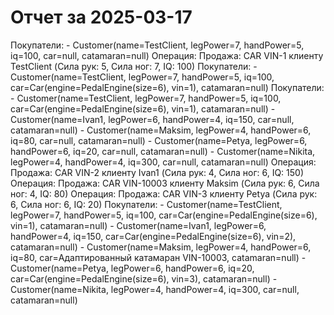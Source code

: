 # Отчет за 2025-03-17

Покупатели: - Customer(name=TestClient, legPower=7, handPower=5, iq=100, car=null, catamaran=null)
Операция: Продажа: CAR VIN-1 клиенту TestClient (Сила рук: 5, Сила ног: 7, IQ: 100)
Покупатели: - Customer(name=TestClient, legPower=7, handPower=5, iq=100, car=Car(engine=PedalEngine(size=6), vin=1), catamaran=null)
Покупатели: - Customer(name=TestClient, legPower=7, handPower=5, iq=100, car=Car(engine=PedalEngine(size=6), vin=1), catamaran=null) - Customer(name=Ivan1, legPower=6, handPower=4, iq=150, car=null, catamaran=null) - Customer(name=Maksim, legPower=4, handPower=6, iq=80, car=null, catamaran=null) - Customer(name=Petya, legPower=6, handPower=6, iq=20, car=null, catamaran=null) - Customer(name=Nikita, legPower=4, handPower=4, iq=300, car=null, catamaran=null)
Операция: Продажа: CAR VIN-2 клиенту Ivan1 (Сила рук: 4, Сила ног: 6, IQ: 150)
Операция: Продажа: CAR VIN-10003 клиенту Maksim (Сила рук: 6, Сила ног: 4, IQ: 80)
Операция: Продажа: CAR VIN-3 клиенту Petya (Сила рук: 6, Сила ног: 6, IQ: 20)
Покупатели: - Customer(name=TestClient, legPower=7, handPower=5, iq=100, car=Car(engine=PedalEngine(size=6), vin=1), catamaran=null) - Customer(name=Ivan1, legPower=6, handPower=4, iq=150, car=Car(engine=PedalEngine(size=6), vin=2), catamaran=null) - Customer(name=Maksim, legPower=4, handPower=6, iq=80, car=Адаптированный катамаран VIN-10003, catamaran=null) - Customer(name=Petya, legPower=6, handPower=6, iq=20, car=Car(engine=PedalEngine(size=6), vin=3), catamaran=null) - Customer(name=Nikita, legPower=4, handPower=4, iq=300, car=null, catamaran=null)
